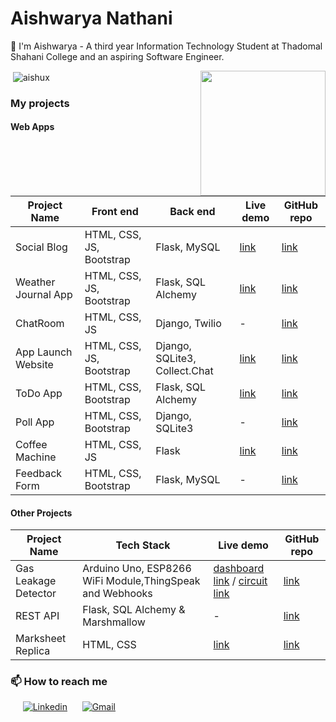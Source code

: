 # Aishwarya Nathani

👋 I'm Aishwarya - A third year Information Technology Student at Thadomal Shahani College
and an aspiring Software Engineer.

<img align='right' src='https://user-images.githubusercontent.com/5713670/87202985-820dcb80-c2b6-11ea-9f56-7ec461c497c3.gif' width='200"'>

<p>&nbsp;<img align="center" src="https://github-readme-stats.vercel.app/api?username=aishux&show_icons=true&locale=en" alt="aishux" /></p>

### My projects

#### Web Apps

Project Name | Front end | Back end | Live demo | GitHub repo
------- | --------- | -------- | --------- | -----------
Social Blog | HTML, CSS, JS, Bootstrap | Flask, MySQL | [link](https://blogbyflask.pythonanywhere.com/) | [link](https://github.com/aishux/SocialBlog)
Weather Journal App| HTML, CSS, JS, Bootstrap | Flask, SQL Alchemy | [link](https://weatherjournal.pythonanywhere.com/) | [link](https://github.com/aishux/WeatherJournalApp)
ChatRoom| HTML, CSS, JS | Django, Twilio | - | [link](https://github.com/aishux/ChatRoom)
App Launch Website| HTML, CSS, JS, Bootstrap | Django, SQLite3, Collect.Chat | [link](https://github.com/aishux/App-Lauch-Website) | [link](https://github.com/aishux/App-Lauch-Website)
ToDo App | HTML, CSS, Bootstrap | Flask, SQL Alchemy | [link](https://dailytodo.pythonanywhere.com/) | [link](https://launchapp.pythonanywhere.com/)
Poll App | HTML, CSS, Bootstrap | Django, SQLite3 | - | [link](https://github.com/aishux/SocialBlog)
Coffee Machine | HTML, CSS, JS | Flask | [link](https://coffeemachine.pythonanywhere.com/) | [link](https://github.com/aishux/CoffeeMachine)
Feedback Form| HTML, CSS, Bootstrap | Flask, MySQL | - | [link](https://github.com/aishux/FeedbackForm)

#### Other Projects

Project Name | Tech Stack | Live demo | GitHub repo
------- | --------- | -------- | --------- 
Gas Leakage Detector | Arduino Uno, ESP8266 WiFi Module,ThingSpeak and Webhooks| [dashboard link](https://aishux.github.io/GasLeakageDetector/) / [circuit link](https://www.tinkercad.com/things/jvF41IpwLWw)|  [link](https://github.com/aishux/GasLeakageDetector)
REST API | Flask, SQL Alchemy & Marshmallow | - | [link](https://github.com/aishux/REST-API-FLASK)
Marksheet Replica | HTML, CSS | [link](https://aishux.github.io/Marksheet/) | [link](https://github.com/aishux/Marksheet)


###  📫 How to reach me 

&nbsp;&nbsp;&nbsp;&nbsp;
[![Linkedin](https://img.shields.io/badge/linkedin-%230077B5.svg?&style=for-the-badge&logo=linkedin&logoColor=white)](https://www.linkedin.com/in/aishwarya-nathani/) &nbsp;&nbsp;&nbsp;&nbsp;
[![Gmail](https://img.shields.io/badge/gmail-D14836?&style=for-the-badge&logo=gmail&logoColor=white)](mailto:aishux07@gmail.com)
